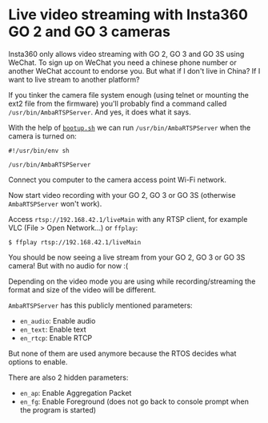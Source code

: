 Live video streaming with Insta360 GO 2 and GO 3 cameras
========================================================

Insta360 only allows video streaming with GO 2, GO 3 and GO 3S using WeChat.
To sign up on WeChat you need a chinese phone number or another WeChat account to endorse you.
But what if I don't live in China? If I want to live stream to another platform?

If you tinker the camera file system enough (using telnet or mounting the ext2 file from the firmware) you'll probably find a command called `/usr/bin/AmbaRTSPServer`.
And yes, it does what it says.

With the help of [`bootup.sh`](boot_commands.md) we can run `/usr/bin/AmbaRTSPServer` when the camera is turned on:

```
#!/usr/bin/env sh

/usr/bin/AmbaRTSPServer
```

Connect you computer to the camera access point Wi-Fi network.

Now start video recording with your GO 2, GO 3 or GO 3S (otherwise `AmbaRTSPServer` won't work).

Access `rtsp://192.168.42.1/liveMain` with any RTSP client, for example VLC (File > Open Network...) or `ffplay`:

```
$ ffplay rtsp://192.168.42.1/liveMain
```

You should be now seeing a live stream from your GO 2, GO 3 or GO 3S camera! But with no audio for now :(

Depending on the video mode you are using while recording/streaming the format and size of the video will be different.


`AmbaRTSPServer` has this publicly mentioned parameters:

* `en_audio`: Enable audio
* `en_text`: Enable text
* `en_rtcp`: Enable RTCP

But none of them are used anymore because the RTOS decides what options to enable.

There are also 2 hidden parameters:

* `en_ap`: Enable Aggregation Packet
* `en_fg`: Enable Foreground (does not go back to console prompt when the program is started)
